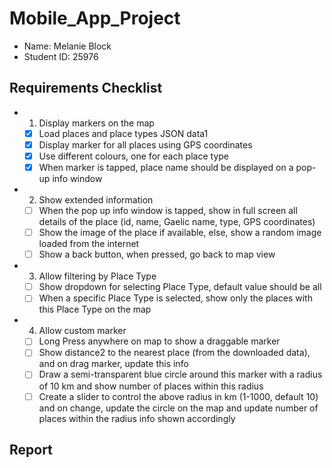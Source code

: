 # Mobile_App_Project

- Name: Melanie Block
- Student ID: 25976

## Requirements Checklist
- 1. Display markers on the map
    - [x] Load places and place types JSON data1
    - [x] Display marker for all places using GPS coordinates
    - [x] Use different colours, one for each place type
    - [x] When marker is tapped, place name should be displayed on a pop-up info window
- 2. Show extended information
    - [ ] When the pop up info window is tapped, show in full screen all details of the place (id, name, Gaelic name, type, GPS coordinates)
    - [ ] Show the image of the place if available, else, show a random image loaded from the internet 
    - [ ] Show a back button, when pressed, go back to map view
- 3. Allow filtering by Place Type 
    - [ ] Show dropdown for selecting Place Type, default value should be all
    - [ ] When a specific Place Type is selected, show only the places with this Place Type on the map
- 4. Allow custom marker
    - [ ] Long Press anywhere on map to show a draggable marker
    - [ ] Show distance2 to the nearest place (from the downloaded data), and on drag marker, update this info
    - [ ] Draw a semi-transparent blue circle around this marker with a radius of 10 km and show number of places within this radius
    - [ ] Create a slider to control the above radius in km (1-1000, default 10) and on change, update the circle on the map and update number of places within the radius info shown accordingly

## Report
